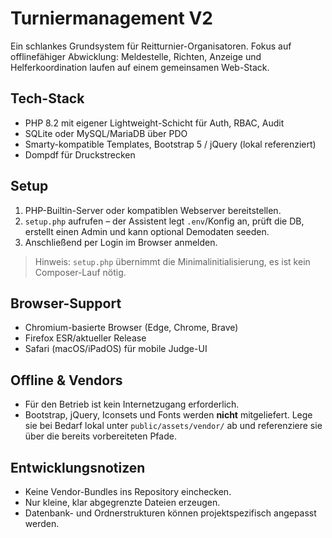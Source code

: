 # Turniermanagement V2

Ein schlankes Grundsystem für Reitturnier-Organisatoren. Fokus auf offlinefähiger Abwicklung: Meldestelle, Richten, Anzeige und Helferkoordination laufen auf einem gemeinsamen Web-Stack.

## Tech-Stack
- PHP 8.2 mit eigener Lightweight-Schicht für Auth, RBAC, Audit
- SQLite oder MySQL/MariaDB über PDO
- Smarty-kompatible Templates, Bootstrap 5 / jQuery (lokal referenziert)
- Dompdf für Druckstrecken

## Setup
1. PHP-Builtin-Server oder kompatiblen Webserver bereitstellen.
2. `setup.php` aufrufen – der Assistent legt `.env`/Konfig an, prüft die DB, erstellt einen Admin und kann optional Demodaten seeden.
3. Anschließend per Login im Browser anmelden.

> Hinweis: `setup.php` übernimmt die Minimalinitialisierung, es ist kein Composer-Lauf nötig.

## Browser-Support
- Chromium-basierte Browser (Edge, Chrome, Brave)
- Firefox ESR/aktueller Release
- Safari (macOS/iPadOS) für mobile Judge-UI

## Offline & Vendors
- Für den Betrieb ist kein Internetzugang erforderlich.
- Bootstrap, jQuery, Iconsets und Fonts werden **nicht** mitgeliefert. Lege sie bei Bedarf lokal unter `public/assets/vendor/` ab und referenziere sie über die bereits vorbereiteten Pfade.

## Entwicklungsnotizen
- Keine Vendor-Bundles ins Repository einchecken.
- Nur kleine, klar abgegrenzte Dateien erzeugen.
- Datenbank- und Ordnerstrukturen können projektspezifisch angepasst werden.

